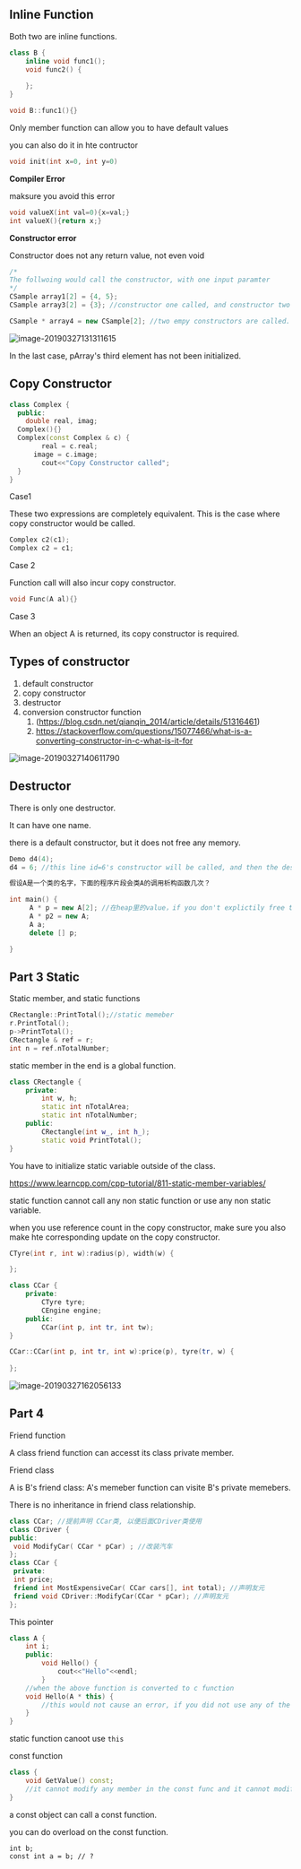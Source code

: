 ## Inline Function

Both two are inline functions.

```c++
class B {
    inline void func1();
    void func2() {
        
    };
}

void B::func1(){}
```

Only member function can allow you to have default values

you can also do it in hte contructor

```c++
void init(int x=0, int y=0)
```

**Compiler Error**

maksure you avoid this error

```c++
void valueX(int val=0){x=val;}
int valueX(){return x;}
```

**Constructor error**

Constructor does not any return value, not even void

```c++
/*
The follwoing would call the constructor, with one input paramter
*/
CSample array1[2] = {4, 5};
CSample array3[2] = {3}; //constructor one called, and constructor two called

CSample * array4 = new CSample[2]; //two empy constructors are called.
```

![image-20190327131311615](constructor_call.jpg)

In the last case, pArray's third element has not been initialized.

## Copy Constructor

```c++
class Complex {
  public:
  	double real, imag;
  Complex(){}
  Complex(const Complex & c) {
    	real = c.real;
      image = c.image;
  		cout<<"Copy Constructor called";
  }
}
```

Case1

These two expressions are completely equivalent. This is the case where copy constructor would be called.

```c++
Complex c2(c1);
Complex c2 = c1;
```

Case 2

Function call will also incur copy constructor.

```c++
void Func(A al){}
```

Case 3

When an object A is returned, its copy constructor is required.

## Types of constructor

1. default constructor
2. copy constructor
3. destructor
4. conversion constructor function 
   1. (https://blog.csdn.net/qianqin_2014/article/details/51316461)
   2. https://stackoverflow.com/questions/15077466/what-is-a-converting-constructor-in-c-what-is-it-for

![image-20190327140611790](conversion_constructor_code_out.png)

## Destructor

There is only one destructor.

It can have one name.

there is a default constructor, but it does not free any memory.

```c++
Demo d4(4);
d4 = 6; //this line id=6's constructor will be called, and then the destructor will be called again.
```

```c++
假设A是一个类的名字，下面的程序片段会类A的调用析构函数几次？

int main() {
     A * p = new A[2]; //在heap里的value，if you don't explictily free the memories, they would not be freed.
     A * p2 = new A;
     A a;
     delete [] p;

}
```

## Part 3 Static

Static member, and static functions

```c++
CRectangle::PrintTotal();//static memeber
r.PrintTotal();
p->PrintTotal();
CRectangle & ref = r;
int n = ref.nTotalNumber;
```

static member in the end is a global function.

```c++
class CRectangle {
    private:
    	int w, h;
    	static int nTotalArea;
    	static int nTotalNumber;
    public:
    	CRectangle(int w_, int h_);
    	static void PrintTotal();
}
```

You have to initialize static variable outside of the class.

<https://www.learncpp.com/cpp-tutorial/811-static-member-variables/>

static function cannot call any non static function or use any non static variable.

when you use reference count in the copy constructor, make sure you also make hte corresponding update on the copy constructor.



```c++
CTyre(int r, int w):radius(p), width(w) {

};

class CCar {
    private:
    	CTyre tyre;
   		CEngine engine;
   	public:
    	CCar(int p, int tr, int tw);
}

CCar::CCar(int p, int tr, int w):price(p), tyre(tr, w) {
    
};
```

![image-20190327162056133](initialization_list.png)

## Part 4

Friend function

A class friend function can accesst its class private member.

Friend class

A is B's friend class: A's memeber function can visite B's private memebers.

There is no inheritance in friend class relationship.

```c++
class CCar; //提前声明 CCar类, 以便后面CDriver类使用
class CDriver {
public:
 void ModifyCar( CCar * pCar) ; //改装汽车
};
class CCar {
 private:
 int price;
 friend int MostExpensiveCar( CCar cars[], int total); //声明友元
 friend void CDriver::ModifyCar(CCar * pCar); //声明友元
};
```

This pointer

```c++
class A {
    int i;
    public:
    	void Hello() {
    		cout<<"Hello"<<endl;
    	}
   	//when the above function is converted to c function
    void Hello(A * this) {
        //this would not cause an error, if you did not use any of the member of the c++
    }
}
```

static function canoot use `this`

const function

```c++
class {
    void GetValue() const;
    //it cannot modify any member in the const func and it cannot modify any non const function.
}
```

a const object can call a const function.

you can do overload on the const function.

```
int b;
const int a = b; // ?
```

